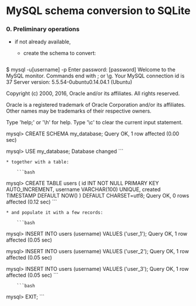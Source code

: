 # MySQL schema conversion to SQLite

### 0. Preliminary operations

* if not already available,

    * create the schema to convert:

        ```bash
$ mysql -u[username] -p
Enter password: [password]
Welcome to the MySQL monitor.  Commands end with ; or \g.
Your MySQL connection id is 37
Server version: 5.5.54-0ubuntu0.14.04.1 (Ubuntu)
Copyright (c) 2000, 2016, Oracle and/or its affiliates. All rights reserved.
Oracle is a registered trademark of Oracle Corporation and/or its
affiliates. Other names may be trademarks of their respective
owners.

Type 'help;' or '\h' for help. Type '\c' to clear the current input statement.

mysql> CREATE SCHEMA my_database;
Query OK, 1 row affected (0.00 sec)

mysql> USE my_database;
Database changed
        ```

    * together with a table:

        ```bash
mysql> CREATE TABLE users (
    id INT NOT NULL PRIMARY KEY AUTO_INCREMENT,
    username VARCHAR(100) UNIQUE,
    created TIMESTAMP DEFAULT NOW()
) DEFAULT CHARSET=utf8;
Query OK, 0 rows affected (0.12 sec)
        ```

    * and populate it with a few records:

        ```bash
mysql> INSERT INTO users (username) VALUES ('user_1');
Query OK, 1 row affected (0.05 sec)

mysql> INSERT INTO users (username) VALUES ('user_2');
Query OK, 1 row affected (0.05 sec)

mysql> INSERT INTO users (username) VALUES ('user_3');
Query OK, 1 row affected (0.05 sec)
        ```

        ```bash
mysql> EXIT;
        ```

